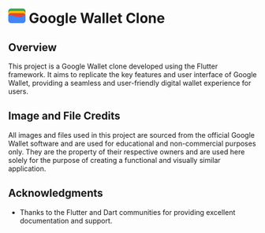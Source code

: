 # <img src="./image-1.png" height="30"> Google Wallet Clone

## Overview

This project is a Google Wallet clone developed using the Flutter framework. It aims to replicate the key features and user interface of Google Wallet, providing a seamless and user-friendly digital wallet experience for users.

## Image and File Credits

All images and files used in this project are sourced from the official Google Wallet software and are used for educational and non-commercial purposes only. They are the property of their respective owners and are used here solely for the purpose of creating a functional and visually similar application.

## Acknowledgments

- Thanks to the Flutter and Dart communities for providing excellent documentation and support.